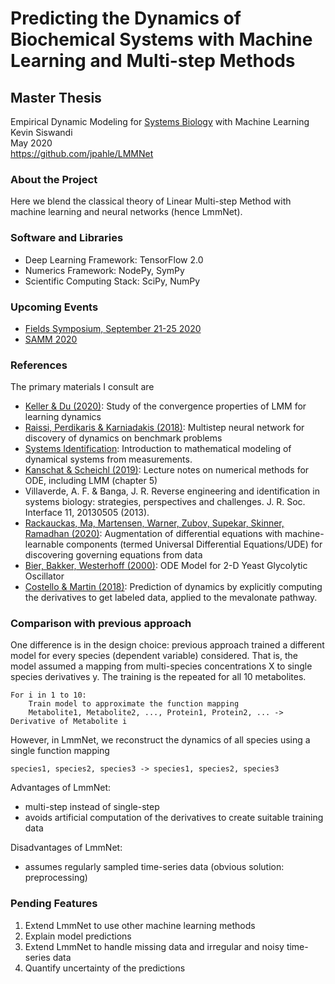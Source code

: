 # Predicting the Dynamics of Biochemical Systems with Machine Learning and Multi-step Methods

## Master Thesis

Empirical Dynamic Modeling for [Systems Biology](https://en.wikipedia.org/wiki/Systems_biology) with Machine Learning  
Kevin Siswandi  
May 2020  
https://github.com/jpahle/LMMNet  

### About the Project

Here we blend the classical theory of Linear Multi-step Method with machine learning and neural networks (hence LmmNet).

### Software and Libraries

* Deep Learning Framework: TensorFlow 2.0
* Numerics Framework: NodePy, SymPy
* Scientific Computing Stack: SciPy, NumPy

### Upcoming Events

- [Fields Symposium, September 21-25 2020](https://sites.google.com/site/boumedienehamzi/second-symposium-on-machine-learning-and-dynamical-systems)
- [SAMM 2020](https://www.mpi-magdeburg.mpg.de/csc/events/samm20)

### References

The primary materials I consult are
* [Keller & Du (2020)](https://arxiv.org/abs/1912.12728): Study of the convergence properties of LMM for learning dynamics
* [Raissi, Perdikaris & Karniadakis (2018)](https://maziarraissi.github.io/research/7_multistep_neural_networks/): Multistep neural network for discovery of dynamics on benchmark problems
* [Systems Identification](https://www.mathworks.com/help/ident/gs/about-system-identification.html): Introduction to mathematical modeling of dynamical systems from measurements.
* [Kanschat & Scheichl (2019)](https://www.mathsim.eu/~gkanscha/notes/ode.pdf): Lecture notes on numerical methods for ODE, including LMM (chapter 5)
* Villaverde, A. F. & Banga, J. R. Reverse engineering and identification in systems biology: strategies, perspectives and challenges. J. R. Soc. Interface 11, 20130505 (2013).
* [Rackauckas, Ma, Martensen, Warner, Zubov, Supekar, Skinner, Ramadhan (2020)](https://arxiv.org/abs/2001.04385): Augmentation of differential equations with machine-learnable components (termed Universal Differential Equations/UDE) for discovering governing equations from data
* [Bier, Bakker, Westerhoff (2000)](https://www.ncbi.nlm.nih.gov/pmc/articles/PMC1300712/): ODE Model for 2-D Yeast Glycolytic Oscillator
* [Costello & Martin (2018)](https://www.nature.com/articles/s41540-018-0054-3): Prediction of dynamics by explicitly computing the derivatives to get labeled data, applied to the mevalonate pathway.

### Comparison with previous approach

One difference is in the design choice: previous approach trained a different model for every species (dependent variable) considered. That is, the model assumed a mapping from multi-species concentrations X to single species derivatives y. The training is the repeated for all 10 metabolites.

```
For i in 1 to 10:
    Train model to approximate the function mapping
    Metabolite1, Metabolite2, ..., Protein1, Protein2, ... -> Derivative of Metabolite i
```

However, in LmmNet, we reconstruct the dynamics of all species using a single function mapping

`species1, species2, species3 -> species1, species2, species3`

Advantages of LmmNet:
* multi-step instead of single-step
* avoids artificial computation of the derivatives to create suitable training data

Disadvantages of LmmNet:
* assumes regularly sampled time-series data (obvious solution: preprocessing)

### Pending Features

1. Extend LmmNet to use other machine learning methods
2. Explain model predictions
3. Extend LmmNet to handle missing data and irregular and noisy time-series data
4. Quantify uncertainty of the predictions

